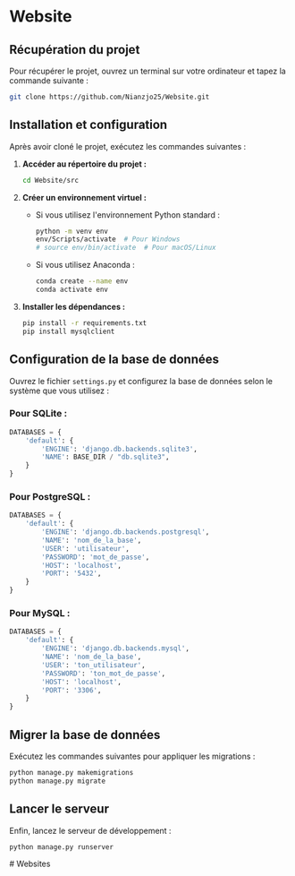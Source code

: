 # Website

## Récupération du projet

Pour récupérer le projet, ouvrez un terminal sur votre ordinateur et tapez la commande suivante :

```bash
git clone https://github.com/Nianzjo25/Website.git
```

## Installation et configuration

Après avoir cloné le projet, exécutez les commandes suivantes :

1. **Accéder au répertoire du projet :**

   ```bash
   cd Website/src
   ```

2. **Créer un environnement virtuel :**

   - Si vous utilisez l'environnement Python standard :

     ```bash
     python -m venv env
     env/Scripts/activate  # Pour Windows
     # source env/bin/activate  # Pour macOS/Linux
     ```

   - Si vous utilisez Anaconda :

     ```bash
     conda create --name env
     conda activate env
     ```

3. **Installer les dépendances :**

   ```bash
   pip install -r requirements.txt
   pip install mysqlclient
   ```

## Configuration de la base de données

Ouvrez le fichier `settings.py` et configurez la base de données selon le système que vous utilisez :

### Pour SQLite :

```python
DATABASES = {
    'default': {
        'ENGINE': 'django.db.backends.sqlite3',
        'NAME': BASE_DIR / "db.sqlite3",
    }
}
```

### Pour PostgreSQL :

```python
DATABASES = {
    'default': {
        'ENGINE': 'django.db.backends.postgresql',
        'NAME': 'nom_de_la_base',
        'USER': 'utilisateur',
        'PASSWORD': 'mot_de_passe',
        'HOST': 'localhost',
        'PORT': '5432',
    }
}
```

### Pour MySQL :

```python
DATABASES = {
    'default': {
        'ENGINE': 'django.db.backends.mysql',
        'NAME': 'nom_de_la_base',
        'USER': 'ton_utilisateur',
        'PASSWORD': 'ton_mot_de_passe',
        'HOST': 'localhost',
        'PORT': '3306',
    }
}
```

## Migrer la base de données

Exécutez les commandes suivantes pour appliquer les migrations :

```bash
python manage.py makemigrations
python manage.py migrate
```

## Lancer le serveur

Enfin, lancez le serveur de développement :

```bash
python manage.py runserver
```

#   W e b s i t e s  
 